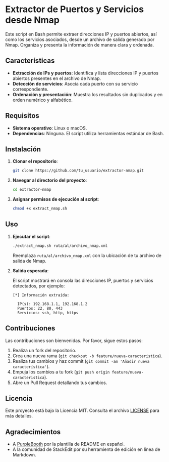 # Extractor de Puertos y Servicios desde Nmap

Este script en Bash permite extraer direcciones IP y puertos abiertos, así como los servicios asociados, desde un archivo de salida generado por Nmap. Organiza y presenta la información de manera clara y ordenada.

## Características

- **Extracción de IPs y puertos**: Identifica y lista direcciones IP y puertos abiertos presentes en el archivo de Nmap.
- **Detección de servicios**: Asocia cada puerto con su servicio correspondiente.
- **Ordenación y presentación**: Muestra los resultados sin duplicados y en orden numérico y alfabético.

## Requisitos

- **Sistema operativo**: Linux o macOS.
- **Dependencias**: Ninguna. El script utiliza herramientas estándar de Bash.

## Instalación

1. **Clonar el repositorio**:

   ```bash
   git clone https://github.com/tu_usuario/extractor-nmap.git
   ```

2. **Navegar al directorio del proyecto**:

   ```bash
   cd extractor-nmap
   ```

3. **Asignar permisos de ejecución al script**:

   ```bash
   chmod +x extract_nmap.sh
   ```

## Uso

1. **Ejecutar el script**:

   ```bash
   ./extract_nmap.sh ruta/al/archivo_nmap.xml
   ```

   Reemplaza `ruta/al/archivo_nmap.xml` con la ubicación de tu archivo de salida de Nmap.

2. **Salida esperada**:

   El script mostrará en consola las direcciones IP, puertos y servicios detectados, por ejemplo:

   ```
   [*] Información extraída:

     IP(s): 192.168.1.1, 192.168.1.2
     Puertos: 22, 80, 443
     Servicios: ssh, http, https
   ```

## Contribuciones

Las contribuciones son bienvenidas. Por favor, sigue estos pasos:

1. Realiza un fork del repositorio.
2. Crea una nueva rama (`git checkout -b feature/nueva-caracteristica`).
3. Realiza tus cambios y haz commit (`git commit -am 'Añadir nueva característica'`).
4. Empuja los cambios a tu fork (`git push origin feature/nueva-caracteristica`).
5. Abre un Pull Request detallando tus cambios.

## Licencia

Este proyecto está bajo la Licencia MIT. Consulta el archivo [LICENSE](LICENSE) para más detalles.

## Agradecimientos

- A [PurpleBooth](https://gist.github.com/PurpleBooth/109311bb0361f32d87a2) por la plantilla de README en español.
- A la comunidad de StackEdit por su herramienta de edición en línea de Markdown.
